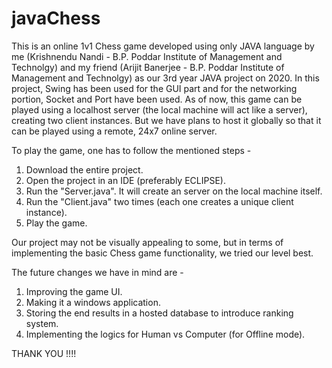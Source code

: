 # javaChess
This is an online 1v1 Chess game developed using only JAVA language by me (Krishnendu Nandi - B.P. Poddar Institute of Management and Technolgy) and my friend (Arijit Banerjee - B.P. Poddar Institute of Management and Technolgy) as our 3rd year JAVA project on 2020.
In this project, Swing has been used for the GUI part and for the networking portion, Socket and Port have been used.
As of now, this game can be played using a localhost server (the local machine will act like a server), creating two client instances.
But we have plans to host it globally so that it can be played using a remote, 24x7 online server.

To play the game, one has to follow the mentioned steps -
1) Download the entire project.
2) Open the project in an IDE (preferably ECLIPSE).
3) Run the "Server.java". It will create an server on the local machine itself.
4) Run the "Client.java" two times (each one creates a unique client instance).
5) Play the game.

Our project may not be visually appealing to some, but in terms of implementing the basic Chess game functionality, we tried our level best.

The future changes we have in mind are -
1) Improving the game UI.
2) Making it a windows application.
3) Storing the end results in a hosted database to introduce ranking system.
4) Implementing the logics for Human vs Computer (for Offline mode).

THANK YOU !!!!
